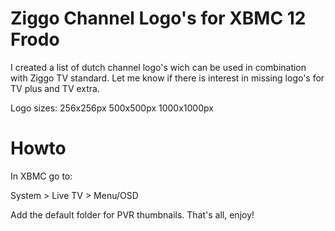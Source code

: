 Ziggo Channel Logo's for XBMC 12 Frodo
======================================

I created a list of dutch channel logo's wich can be used in combination with Ziggo TV standard.
Let me know if there is interest in missing logo's for TV plus and TV extra.

Logo sizes:
256x256px
500x500px
1000x1000px


Howto
=====

In XBMC go to:

  System > Live TV > Menu/OSD

Add the default folder for PVR thumbnails.
That's all, enjoy!
